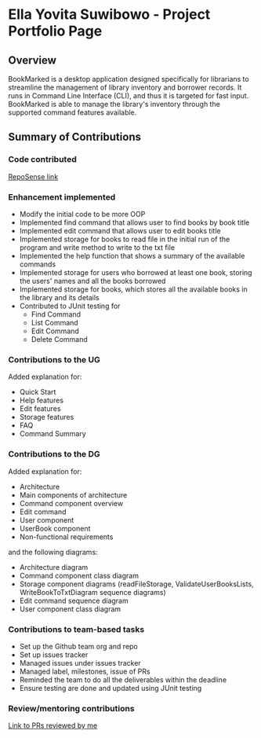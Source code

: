 # Ella Yovita Suwibowo - Project Portfolio Page

## Overview
BookMarked is a desktop application designed specifically for librarians to streamline
the management of library inventory and borrower records. It runs in Command Line Interface (CLI), 
and thus it is targeted for fast input. BookMarked is able to manage the library's inventory
through the supported command features available.

## Summary of Contributions
### Code contributed
[RepoSense link](https://nus-cs2113-ay2324s2.github.io/tp-dashboard/?search=&sort=groupTitle&sortWithin=title&timeframe=commit&mergegroup=&groupSelect=groupByRepos&breakdown=true&checkedFileTypes=docs~functional-code~test-code~other&since=2024-02-23&tabOpen=true&tabType=authorship&tabAuthor=Elyovs&tabRepo=AY2324S2-CS2113-W13-4%2Ftp%5Bmaster%5D&authorshipIsMergeGroup=false&authorshipFileTypes=docs~functional-code~test-code~other&authorshipIsBinaryFileTypeChecked=false&authorshipIsIgnoredFilesChecked=false)

### Enhancement implemented
- Modify the initial code to be more OOP
- Implemented find command that allows user to find books by book title
- Implemented edit command that allows user to edit books title
- Implemented storage for books to read file in the initial run of the program and
  write method to write to the txt file
- Implemented the help function that shows a summary of the available commands
- Implemented storage for users who borrowed at least one book, storing the
  users' names and all the books borrowed
- Implemented storage for books, which stores all the available books in the library and
  its details
- Contributed to JUnit testing for
  - Find Command
  - List Command
  - Edit Command
  - Delete Command

### Contributions to the UG
Added explanation for:
- Quick Start
- Help features
- Edit features
- Storage features
- FAQ
- Command Summary

### Contributions to the DG
Added explanation for:
- Architecture
- Main components of architecture
- Command component overview
- Edit command
- User component
- UserBook component
- Non-functional requirements

and the following diagrams:
- Architecture diagram
- Command component class diagram
- Storage component diagrams 
  (readFileStorage, ValidateUserBooksLists, WriteBookToTxtDiagram sequence diagrams)
- Edit command sequence diagram
- User component class diagram

### Contributions to team-based tasks
- Set up the Github team org and repo
- Set up issues tracker
- Managed issues under issues tracker
- Managed label, milestones, issue of PRs
- Reminded the team to do all the deliverables within the deadline
- Ensure testing are done and updated using JUnit testing


### Review/mentoring contributions
[Link to PRs reviewed by me](https://github.com/AY2324S2-CS2113-W13-4/tp/pulls?q=is%3Apr+reviewed-by%3AElyovs)

